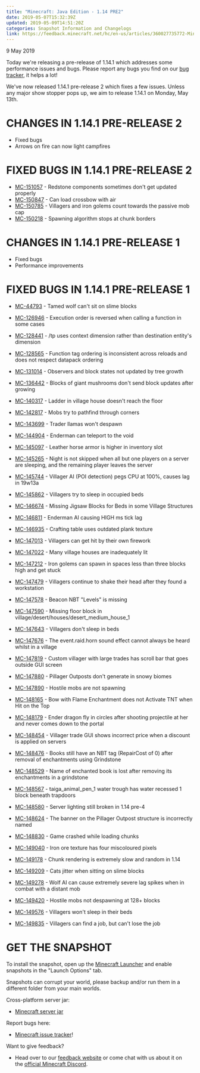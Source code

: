 ```yaml
---
title: "Minecraft: Java Edition - 1.14 PRE2"
date: 2019-05-07T15:32:39Z
updated: 2019-05-09T14:51:20Z
categories: Snapshot Information and Changelogs
link: https://feedback.minecraft.net/hc/en-us/articles/360027735772-Minecraft-Java-Edition-1-14-PRE2
---
```


9 May 2019

Today we\'re releasing a pre-release of 1.14.1 which addresses some performance issues and bugs. Please report any bugs you find on our [bug tracker](https://bugs.mojang.com/browse/MC), it helps a lot!

We\'ve now released 1.14.1 pre-release 2 which fixes a few issues. Unless any major show stopper pops up, we aim to release 1.14.1 on Monday, May 13th.

# CHANGES IN 1.14.1 PRE-RELEASE 2

-   Fixed bugs
-   Arrows on fire can now light campfires

# FIXED BUGS IN 1.14.1 PRE-RELEASE 2

-   [MC-151057](https://bugs.mojang.com/browse/MC-151057) - Redstone components sometimes don\'t get updated properly
-   [MC-150847](https://bugs.mojang.com/browse/MC-150847) - Can load crossbow with air
-   [MC-150785](https://bugs.mojang.com/browse/MC-150785) - Villagers and iron golems count towards the passive mob cap
-   [MC-150218](https://bugs.mojang.com/browse/MC-150218) - Spawning algorithm stops at chunk borders

# CHANGES IN 1.14.1 PRE-RELEASE 1

-   Fixed bugs
-   Performance improvements

# FIXED BUGS IN 1.14.1 PRE-RELEASE 1

-   [MC-44793](https://bugs.mojang.com/browse/MC-44793) - Tamed wolf can\'t sit on slime blocks

-   [MC-126946](https://bugs.mojang.com/browse/MC-126946) - Execution order is reversed when calling a function in some cases

-   [MC-128441](https://bugs.mojang.com/browse/MC-128441) - /tp uses context dimension rather than destination entity\'s dimension

-   [MC-128565](https://bugs.mojang.com/browse/MC-128565) - Function tag ordering is inconsistent across reloads and does not respect datapack ordering

-   [MC-131014](https://bugs.mojang.com/browse/MC-131014) - Observers and block states not updated by tree growth

-   [MC-136442](https://bugs.mojang.com/browse/MC-136442) - Blocks of giant mushrooms don\'t send block updates after growing

-   [MC-140317](https://bugs.mojang.com/browse/MC-140317) - Ladder in village house doesn\'t reach the floor

-   [MC-142817](https://bugs.mojang.com/browse/MC-142817) - Mobs try to pathfind through corners

-   [MC-143699](https://bugs.mojang.com/browse/MC-143699) - Trader llamas won\'t despawn

-   [MC-144904](https://bugs.mojang.com/browse/MC-144904) - Enderman can teleport to the void

-   [MC-145097](https://bugs.mojang.com/browse/MC-145097) - Leather horse armor is higher in inventory slot

-   [MC-145265](https://bugs.mojang.com/browse/MC-145265) - Night is not skipped when all but one players on a server are sleeping, and the remaining player leaves the server

-   [MC-145744](https://bugs.mojang.com/browse/MC-145744) - Villager AI (POI detection) pegs CPU at 100%, causes lag in 19w13a

-   [MC-145862](https://bugs.mojang.com/browse/MC-145862) - Villagers try to sleep in occupied beds

-   [MC-146674](https://bugs.mojang.com/browse/MC-146674) - Missing Jigsaw Blocks for Beds in some Village Structures

-   [MC-146811](https://bugs.mojang.com/browse/MC-146811) - Enderman AI causing HIGH ms tick lag

-   [MC-146935](https://bugs.mojang.com/browse/MC-146935) - Crafting table uses outdated plank texture

-   [MC-147013](https://bugs.mojang.com/browse/MC-147013) - Villagers can get hit by their own firework

-   [MC-147022](https://bugs.mojang.com/browse/MC-147022) - Many village houses are inadequately lit

-   [MC-147212](https://bugs.mojang.com/browse/MC-147212) - Iron golems can spawn in spaces less than three blocks high and get stuck

-   [MC-147479](https://bugs.mojang.com/browse/MC-147479) - Villagers continue to shake their head after they found a workstation

-   [MC-147578](https://bugs.mojang.com/browse/MC-147578) - Beacon NBT \"Levels\" is missing

-   [MC-147590](https://bugs.mojang.com/browse/MC-147590) - Missing floor block in village/desert/houses/desert_medium_house_1

-   [MC-147643](https://bugs.mojang.com/browse/MC-147643) - Villagers don\'t sleep in beds

-   [MC-147676](https://bugs.mojang.com/browse/MC-147676) - The event.raid.horn sound effect cannot always be heard whilst in a village

-   [MC-147819](https://bugs.mojang.com/browse/MC-147819) - Custom villager with large trades has scroll bar that goes outside GUI screen

-   [MC-147880](https://bugs.mojang.com/browse/MC-147880) - Pillager Outposts don\'t generate in snowy biomes

-   [MC-147890](https://bugs.mojang.com/browse/MC-147890) - Hostile mobs are not spawning

-   [MC-148165](https://bugs.mojang.com/browse/MC-148165) - Bow with Flame Enchantment does not Activate TNT when Hit on the Top

-   [MC-148179](https://bugs.mojang.com/browse/MC-148179) - Ender dragon fly in circles after shooting projectile at her and never comes down to the portal

-   [MC-148454](https://bugs.mojang.com/browse/MC-148454) - Villager trade GUI shows incorrect price when a discount is applied on servers

-   [MC-148476](https://bugs.mojang.com/browse/MC-148476) - Books still have an NBT tag (RepairCost of 0) after removal of enchantments using Grindstone

-   [MC-148529](https://bugs.mojang.com/browse/MC-148529) - Name of enchanted book is lost after removing its enchantments in a grindstone

-   [MC-148567](https://bugs.mojang.com/browse/MC-148567) - taiga_animal_pen_1 water trough has water recessed 1 block beneath trapdoors

-   [MC-148580](https://bugs.mojang.com/browse/MC-148580) - Server lighting still broken in 1.14 pre-4

-   [MC-148624](https://bugs.mojang.com/browse/MC-148624) - The banner on the Pillager Outpost structure is incorrectly named

-   [MC-148830](https://bugs.mojang.com/browse/MC-148830) - Game crashed while loading chunks

-   [MC-149040](https://bugs.mojang.com/browse/MC-149040) - Iron ore texture has four miscoloured pixels

-   [MC-149178](https://bugs.mojang.com/browse/MC-149178) - Chunk rendering is extremely slow and random in 1.14

-   [MC-149209](https://bugs.mojang.com/browse/MC-149209) - Cats jitter when sitting on slime blocks

-   [MC-149278](https://bugs.mojang.com/browse/MC-149278) - Wolf AI can cause extremely severe lag spikes when in combat with a distant mob

-   [MC-149420](https://bugs.mojang.com/browse/MC-149420) - Hostile mobs not despawning at 128+ blocks

-   [MC-149576](https://bugs.mojang.com/browse/MC-149576) - Villagers won\'t sleep in their beds

-   [MC-149835](https://bugs.mojang.com/browse/MC-149835) - Villagers can find a job, but can\'t lose the job

# GET THE SNAPSHOT

To install the snapshot, open up the [Minecraft Launcher](https://minecraft.net/download) and enable snapshots in the \"Launch Options\" tab.

Snapshots can corrupt your world, please backup and/or run them in a different folder from your main worlds.

Cross-platform server jar:

-   [Minecraft server jar](https://launcher.mojang.com/v1/objects/0bbed1aa2ef4bd4c0d6134461ac3e8eba1dc5f62/server.jar)

Report bugs here:

-   [Minecraft issue tracker](https://bugs.mojang.com/browse/MC)!

Want to give feedback?

-   Head over to our [feedback website](https://aka.ms/snapshotfeedback) or come chat with us about it on the [official Minecraft Discord](https://discord.gg/Minecraft).
